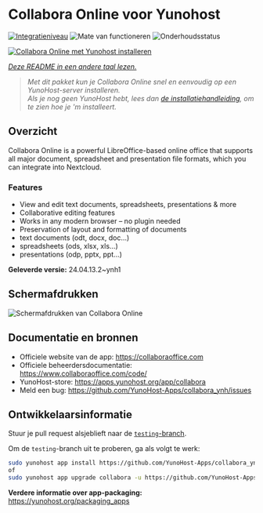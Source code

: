 <!--
NB: Deze README is automatisch gegenereerd door <https://github.com/YunoHost/apps/tree/master/tools/readme_generator>
Hij mag NIET handmatig aangepast worden.
-->

# Collabora Online voor Yunohost

[![Integratieniveau](https://apps.yunohost.org/badge/integration/collabora)](https://ci-apps.yunohost.org/ci/apps/collabora/)
![Mate van functioneren](https://apps.yunohost.org/badge/state/collabora)
![Onderhoudsstatus](https://apps.yunohost.org/badge/maintained/collabora)

[![Collabora Online met Yunohost installeren](https://install-app.yunohost.org/install-with-yunohost.svg)](https://install-app.yunohost.org/?app=collabora)

*[Deze README in een andere taal lezen.](./ALL_README.md)*

> *Met dit pakket kun je Collabora Online snel en eenvoudig op een YunoHost-server installeren.*  
> *Als je nog geen YunoHost hebt, lees dan [de installatiehandleiding](https://yunohost.org/install), om te zien hoe je 'm installeert.*

## Overzicht

Collabora Online is a powerful LibreOffice-based online office that supports all major document, spreadsheet and presentation file formats, which you can integrate into Nextcloud.

### Features

- View and edit text documents, spreadsheets, presentations & more
- Collaborative editing features
- Works in any modern browser – no plugin needed
- Preservation of layout and formatting of documents
- text documents (odt, docx, doc…)
- spreadsheets (ods, xlsx, xls…)
- presentations (odp, pptx, ppt…)


**Geleverde versie:** 24.04.13.2~ynh1

## Schermafdrukken

![Schermafdrukken van Collabora Online](./doc/screenshots/Nextcloud-writer.png)

## Documentatie en bronnen

- Officiele website van de app: <https://collaboraoffice.com>
- Officiele beheerdersdocumentatie: <https://www.collaboraoffice.com/code/>
- YunoHost-store: <https://apps.yunohost.org/app/collabora>
- Meld een bug: <https://github.com/YunoHost-Apps/collabora_ynh/issues>

## Ontwikkelaarsinformatie

Stuur je pull request alsjeblieft naar de [`testing`-branch](https://github.com/YunoHost-Apps/collabora_ynh/tree/testing).

Om de `testing`-branch uit te proberen, ga als volgt te werk:

```bash
sudo yunohost app install https://github.com/YunoHost-Apps/collabora_ynh/tree/testing --debug
of
sudo yunohost app upgrade collabora -u https://github.com/YunoHost-Apps/collabora_ynh/tree/testing --debug
```

**Verdere informatie over app-packaging:** <https://yunohost.org/packaging_apps>
